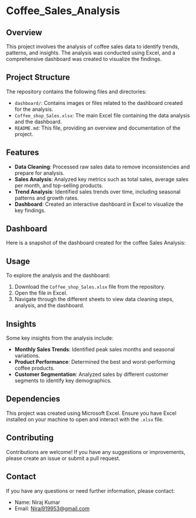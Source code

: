 # Coffee_Sales_Analysis

## Overview

This project involves the analysis of coffee sales data to identify trends, patterns, and insights. The analysis was conducted using Excel, and a comprehensive dashboard was created to visualize the findings.

## Project Structure

The repository contains the following files and directories:


- `dashboard/`: Contains images or files related to the dashboard created for the analysis.
- `Coffee_shop_Sales.xlsx`: The main Excel file containing the data analysis and the dashboard.
- `README.md`: This file, providing an overview and documentation of the project.

## Features

- **Data Cleaning**: Processed raw sales data to remove inconsistencies and prepare for analysis.
- **Sales Analysis**: Analyzed key metrics such as total sales, average sales per month, and top-selling products.
- **Trend Analysis**: Identified sales trends over time, including seasonal patterns and growth rates.
- **Dashboard**: Created an interactive dashboard in Excel to visualize the key findings.

## Dashboard
Here is a snapshot of the dashboard created for the coffee Sales Analysis:



## Usage

To explore the analysis and the dashboard:

1. Download the `Coffee_shop_Sales.xlsx` file from the repository.
2. Open the file in Excel.
3. Navigate through the different sheets to view data cleaning steps, analysis, and the dashboard.

## Insights

Some key insights from the analysis include:

- **Monthly Sales Trends**: Identified peak sales months and seasonal variations.
- **Product Performance**: Determined the best and worst-performing coffee products.
- **Customer Segmentation**: Analyzed sales by different customer segments to identify key demographics.

## Dependencies

This project was created using Microsoft Excel. Ensure you have Excel installed on your machine to open and interact with the `.xlsx` file.

## Contributing

Contributions are welcome! If you have any suggestions or improvements, please create an issue or submit a pull request.

## Contact

If you have any questions or need further information, please contact:

- Name: Niraj Kumar
- Email: Niraj919953@gmail.com

